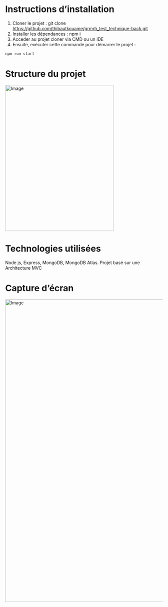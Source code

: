 # Instructions d’installation

1. Cloner le projet : git clone https://github.com/thibautkouame/grmrh_test_technique-back.git
2. Installer les dépendances : npm i
3. Acceder au projet cloner via CMD ou un IDE
4. Ensuite, exécuter cette commande pour démarrer le projet :
   
```bash
npm run start

```

# Structure du projet
<img width="347" height="465" alt="Image" src="https://github.com/user-attachments/assets/567d641a-b044-4320-afc5-472593a9ccbb" />

# Technologies utilisées
Node js, Express, MongoDB, MongoDB Atlas. Projet basé sur une Architecture MVC

# Capture d’écran

<img width="1883" height="964" alt="Image" src="https://github.com/user-attachments/assets/a29bc545-e3cf-44e0-9ac6-86ea14d92634" />
